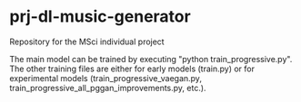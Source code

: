 # prj-dl-music-generator
Repository for the MSci individual project

The main model can be trained by executing "python train_progressive.py". The other training files are either for early models (train.py) or for experimental models (train_progressive_vaegan.py, train_progressive_all_pggan_improvements.py, etc.).
